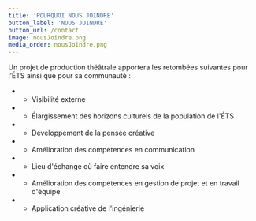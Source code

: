 ```yaml
---
title: 'POURQUOI NOUS JOINDRE'
button_label: 'NOUS JOINDRE'
button_url: /contact
image: nousJoindre.png
media_order: nousJoindre.png
---
```


Un projet de production théâtrale apportera les retombées suivantes pour l’ÉTS ainsi que pour sa communauté :

* - Visibilité externe
* - Élargissement des horizons culturels de la population de l'ÉTS
* - Développement de la pensée créative
* - Amélioration des compétences en communication
* - Lieu d'échange où faire entendre sa voix
* - Amélioration des compétences en gestion de projet et en travail d'équipe
* - Application créative de l'ingénierie